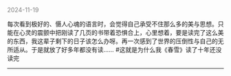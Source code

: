 
<span style="color: gray;">2024-11-19</span>

每次看到极好的、慑人心魂的语言时，会觉得自己承受不住那么多的美与思想。只能在心灵的震颤中把刚读了几页的书带着恐惧合上，心里想着，要是读完了这么美的东西，我这辈子剩下的日子该怎么办呀。再一次感到了世界的压倒性与自己的无所适从。于是就放了好多年都没有读……  #这就是为什么我《春雪》读了十年还没读完

---

